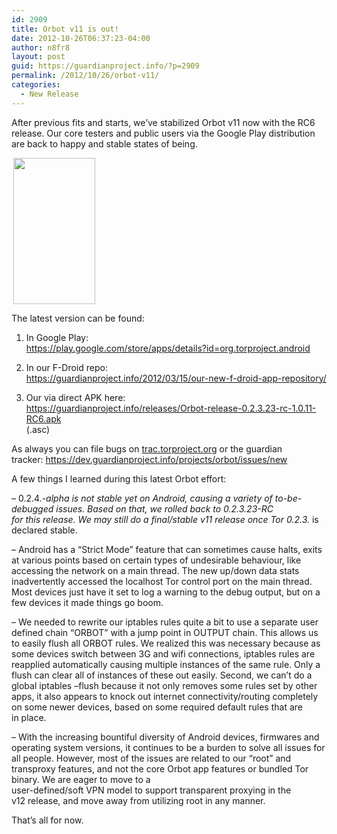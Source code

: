 ```yaml
---
id: 2909
title: Orbot v11 is out!
date: 2012-10-26T06:37:23-04:00
author: n8fr8
layout: post
guid: https://guardianproject.info/?p=2909
permalink: /2012/10/26/orbot-v11/
categories:
  - New Release
---
```

After previous fits and starts, we&#8217;ve stabilized Orbot v11 now with the RC6 release. Our core testers and public users via the Google Play distribution are back to happy and stable states of being.

[<img class="alignleft  wp-image-2910" style="margin-left: 3px; margin-right: 3px;" title="orbotv11" src="https://guardianproject.info/wp-content/uploads/2012/10/orbotv11-168x300.png" alt="" width="131" height="234" srcset="https://guardianproject.info/wp-content/uploads/2012/10/orbotv11-168x300.png 168w, https://guardianproject.info/wp-content/uploads/2012/10/orbotv11-576x1024.png 576w, https://guardianproject.info/wp-content/uploads/2012/10/orbotv11.png 720w" sizes="(max-width: 131px) 100vw, 131px" />](https://guardianproject.info/wp-content/uploads/2012/10/orbotv11.png)

The latest version can be found:

1) In Google Play:  
<https://play.google.com/store/apps/details?id=org.torproject.android>

2) In our F-Droid repo:  
<https://guardianproject.info/2012/03/15/our-new-f-droid-app-repository/>

3) Our via direct APK here:  
<https://guardianproject.info/releases/Orbot-release-0.2.3.23-rc-1.0.11-RC6.apk>  
(.asc)

As always you can file bugs on [trac.torproject.org](https://trac.torproject.org) or the guardian  
tracker: <https://dev.guardianproject.info/projects/orbot/issues/new>

A few things I learned during this latest Orbot effort:

&#8211; 0.2.4.*-alpha is not stable yet on Android, causing a variety of to-be-debugged issues. Based on that, we rolled back to 0.2.3.23-RC  
for this release. We may still do a final/stable v11 release once Tor 0.2.3.* is declared stable.

&#8211; Android has a &#8220;Strict Mode&#8221; feature that can sometimes cause halts, exits at various points based on certain types of undesirable behaviour, like accessing the network on a main thread. The new up/down data stats inadvertently accessed the localhost Tor control port on the main thread. Most devices just have it set to log a warning to the debug output, but on a few devices it made things go boom.

&#8211; We needed to rewrite our iptables rules quite a bit to use a separate user defined chain &#8220;ORBOT&#8221; with a jump point in OUTPUT chain. This allows us to easily flush all ORBOT rules. We realized this was necessary because as some devices switch between 3G and wifi connections, iptables rules are reapplied automatically causing multiple instances of the same rule. Only a flush can clear all of instances of these out easily. Second, we can&#8217;t do a global iptables &#8211;flush because it not only removes some rules set by other apps, it also appears to knock out internet connectivity/routing completely on some newer devices, based on some required default rules that are in place.

&#8211; With the increasing bountiful diversity of Android devices, firmwares and operating system versions, it continues to be a burden to solve all issues for all people. However, most of the issues are related to our &#8220;root&#8221; and transproxy features, and not the core Orbot app features or bundled Tor binary. We are eager to move to a  
user-defined/soft VPN model to support transparent proxying in the v12 release, and move away from utilizing root in any manner.

That&#8217;s all for now.